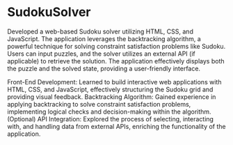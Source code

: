 # SudokuSolver
Developed a web-based Sudoku solver utilizing HTML, CSS, and JavaScript. The application leverages the backtracking algorithm, a powerful technique for solving constraint satisfaction problems like Sudoku. Users can input puzzles, and the solver utilizes an external API (if applicable) to retrieve the solution. The application effectively displays both the puzzle and the solved state, providing a user-friendly interface. 


Front-End Development: Learned to build interactive web applications with HTML, CSS, and JavaScript, effectively structuring the Sudoku grid and providing visual feedback.
Backtracking Algorithm: Gained experience in applying backtracking to solve constraint satisfaction problems, implementing logical checks and decision-making within the algorithm.
(Optional) API Integration: Explored the process of selecting, interacting with, and handling data from external APIs, enriching the functionality of the application.
